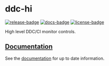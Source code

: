 # ddc-hi

[![release-badge][]][cargo] [![docs-badge][]][docs] [![license-badge][]][license]

High level DDC/CI monitor controls.

## [Documentation][docs]

See the [documentation][docs] for up to date information.

[release-badge]: https://img.shields.io/crates/v/ddc-hi.svg?style=flat-square
[cargo]: https://crates.io/crates/ddc-hi
[docs-badge]: https://img.shields.io/badge/API-docs-blue.svg?style=flat-square
[docs]: http://docs.rs/ddc-hi/
[license-badge]: https://img.shields.io/badge/license-MIT-ff69b4.svg?style=flat-square
[license]: https://github.com/arcnmx/ddc-hi-rs/blob/master/COPYING
